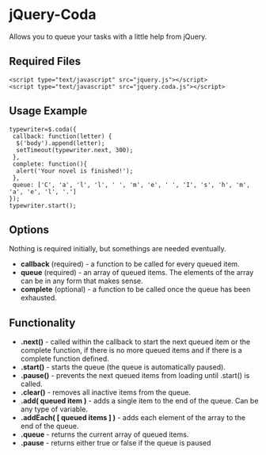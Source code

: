 jQuery-Coda
===========

Allows you to queue your tasks with a little help from jQuery.

## Required Files

    <script type="text/javascript" src="jquery.js"></script>
    <script type="text/javascript" src="jquery.coda.js"></script>

## Usage Example

    typewriter=$.coda({
     callback: function(letter) {
      $('body').append(letter);
      setTimeout(typewriter.next, 300);
     },
     complete: function(){
      alert('Your novel is finished!');
     },
     queue: ['C', 'a', 'l', 'l', ' ', 'm', 'e', ' ', 'I', 's', 'h', 'm', 'a', 'e', 'l', '.']
    });
    typewriter.start();

## Options
Nothing is required initially, but somethings are needed eventually.
* **callback** (required) - a function to be called for every queued item.
* **queue** (required) - an array of queued items. The elements of the array can be in any form that makes sense.
* **complete** (optional) - a function to be called once the queue has been exhausted.

## Functionality
* **.next()** - called within the callback to start the next queued item or the complete function, if there is no more queued items and if there is a complete function defined.
* **.start()** - starts the queue (the queue is automatically paused).
* **.pause()** - prevents the next queued items from loading until .start() is called.
* **.clear()** - removes all inactive items from the queue.
* **.add( queued item )** - adds a single item to the end of the queue. Can be any type of variable.
* **.addEach( [ queued items ] )** - adds each element of the array to the end of the queue.
* **.queue** - returns the current array of queued items.
* **.pause** - returns either true or false if the queue is paused

